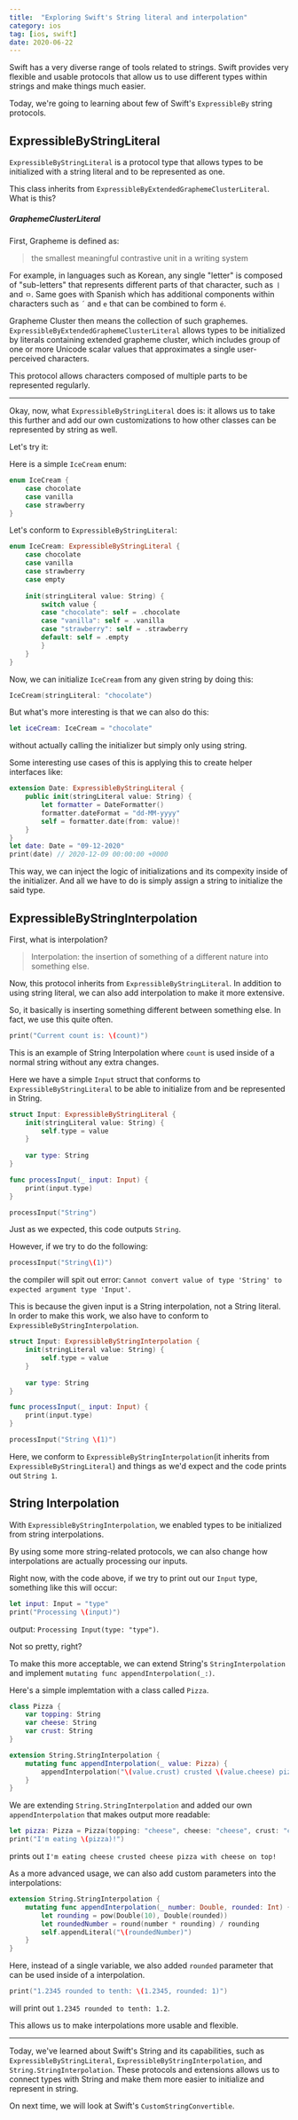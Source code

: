 ```yaml
---
title:  "Exploring Swift's String literal and interpolation"
category: ios
tag: [ios, swift]
date: 2020-06-22
---
```



Swift has a very diverse range of tools related to strings. Swift provides very flexible and usable protocols that allow us to use different types within strings and make things much easier. 

Today, we're going to learning about few of Swift's `ExpressibleBy` string protocols.

## ExpressibleByStringLiteral

`ExpressibleByStringLiteral` is a protocol type that allows types to be initialized with a string literal and to be represented as one. 

This class inherits from `ExpressibleByExtendedGraphemeClusterLiteral`. What is this?

##### GraphemeClusterLiteral
First, Grapheme is defined as:
> the smallest meaningful contrastive unit in a writing system

For example, in languages such as Korean, any single "letter" is composed of "sub-letters" that represents different parts of that character, such as `ㅣ` and `ㅁ`. Same goes with Spanish which has additional components within characters such as `´` and `e` that can be combined to form `é`.

Grapheme Cluster then means the collection of such graphemes. `ExpressibleByExtendedGraphemeClusterLiteral` allows types to be initialized by literals containing extended grapheme cluster, which includes group of one or more Unicode scalar values that approximates a single user-perceived characters. 

This protocol allows characters composed of multiple parts to be represented regularly.

---

Okay, now, what `ExpressibleByStringLiteral` does is: it allows us to take this further and add our own customizations to how other classes can be represented by string as well. 

Let's try it:

Here is a simple `IceCream` enum: 

```swift
enum IceCream {
    case chocolate
    case vanilla
    case strawberry
}
```

Let's conform to `ExpressibleByStringLiteral`:

```swift
enum IceCream: ExpressibleByStringLiteral {
    case chocolate
    case vanilla
    case strawberry
    case empty
    
    init(stringLiteral value: String) {
        switch value {
        case "chocolate": self = .chocolate
        case "vanilla": self = .vanilla
        case "strawberry": self = .strawberry
        default: self = .empty
        }
    }
}
```

Now, we can initialize `IceCream` from any given string by doing this:
```swift
IceCream(stringLiteral: "chocolate")
```

But what's more interesting is that we can also do this:
```swift
let iceCream: IceCream = "chocolate"
```

without actually calling the initializer but simply only using string.


Some interesting use cases of this is applying this to create helper interfaces like:
```swift
extension Date: ExpressibleByStringLiteral {
    public init(stringLiteral value: String) {
        let formatter = DateFormatter()
        formatter.dateFormat = "dd-MM-yyyy"
        self = formatter.date(from: value)!
    }
}
let date: Date = "09-12-2020"
print(date) // 2020-12-09 00:00:00 +0000
```

This way, we can inject the logic of initializations and its compexity inside of the initializer. And all we have to do is simply assign a string to initialize the said type. 

## ExpressibleByStringInterpolation
First, what is interpolation? 

> Interpolation: the insertion of something of a different nature into something else.

Now, this protocol inherits from `ExpressibleByStringLiteral`. In addition to using string literal, we can also add interpolation to make it more extensive. 

So, it basically is inserting something different between something else. In fact, we use this quite often. 
```swift
print("Current count is: \(count)")
```
This is an example of String Interpolation where `count` is used inside of a normal string without any extra changes.

Here we have a simple `Input` struct that conforms to `ExpressibleByStringLiteral` to be able to initialize from and be represented in String.
```swift
struct Input: ExpressibleByStringLiteral {
    init(stringLiteral value: String) {
        self.type = value
    }
    
    var type: String
}

func processInput(_ input: Input) {
    print(input.type)
}

processInput("String")
```

Just as we expected, this code outputs `String`.

However, if we try to do the following:
```swift
processInput("String\(1)")
```

the compiler will spit out error: `Cannot convert value of type 'String' to expected argument type 'Input'`.

This is because the given input is a String interpolation, not a String literal. In order to make this work, we also have to conform to `ExpressibleByStringInterpolation`.
```swift
struct Input: ExpressibleByStringInterpolation {
    init(stringLiteral value: String) {
        self.type = value
    }
    
    var type: String
}

func processInput(_ input: Input) {
    print(input.type)
}

processInput("String \(1)")
```

Here, we conform to `ExpressibleByStringInterpolation`(it inherits from `ExpressibleByStringLiteral`) and things as we'd expect and the code prints out `String 1`.

## String Interpolation
With `ExpressibleByStringInterpolation`, we enabled types to be initialized from string interpolations. 

By using some more string-related protocols, we can also change how interpolations are actually processing our inputs. 

Right now, with the code above, if we try to print out our `Input` type, something like this will occur:
```swift
let input: Input = "type"
print("Processing \(input)")
```

output: `Processing Input(type: "type")`.

Not so pretty, right?

To make this more acceptable, we can extend String's `StringInterpolation` and implement `mutating func appendInterpolation(_:)`.

Here's a simple implemtation with a class called `Pizza`.
```swift
class Pizza {
    var topping: String
    var cheese: String
    var crust: String
}

extension String.StringInterpolation {
    mutating func appendInterpolation(_ value: Pizza) {
        appendInterpolation("\(value.crust) crusted \(value.cheese) pizza with \(value.topping) on top")
    }
}
```

We are extending `String.StringInterpolation` and added our own `appendInterpolation` that makes output more readable:
```swift
let pizza: Pizza = Pizza(topping: "cheese", cheese: "cheese", crust: "cheese")
print("I'm eating \(pizza)!")
```

prints out `I'm eating cheese crusted cheese pizza with cheese on top!`

As a more advanced usage, we can also add custom parameters into the interpolations:
```swift
extension String.StringInterpolation {
    mutating func appendInterpolation(_ number: Double, rounded: Int) {
        let rounding = pow(Double(10), Double(rounded))
        let roundedNumber = round(number * rounding) / rounding
        self.appendLiteral("\(roundedNumber)")
    }
}
```

Here, instead of a single variable, we also added `rounded` parameter that can be used inside of a interpolation. 
```swift
print("1.2345 rounded to tenth: \(1.2345, rounded: 1)")
```

will print out `1.2345 rounded to tenth: 1.2`.

This allows us to make interpolations more usable and flexible. 

---

Today, we've learned about Swift's String and its capabilities, such as `ExpressibleByStringLiteral`, `ExpressibleByStringInterpolation`, and `String.StringInterpolation`. These protocols and extensions allows us to connect types with String and make them more easier to initialize and represent in string.

On next time, we will look at Swift's `CustomStringConvertible`. 